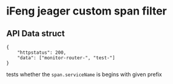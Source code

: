 # iFeng jeager custom span filter


## API Data struct 

```
{
	"httpstatus": 200,
	"data": ["monitor-router-", "test-"]
}

```
tests whether the `span.serviceName` is begins with given prefix